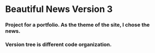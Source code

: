 # Beautiful News Version 3
### Project for a portfolio. As the theme of the site, I chose the news.
### Version tree is different code organization.